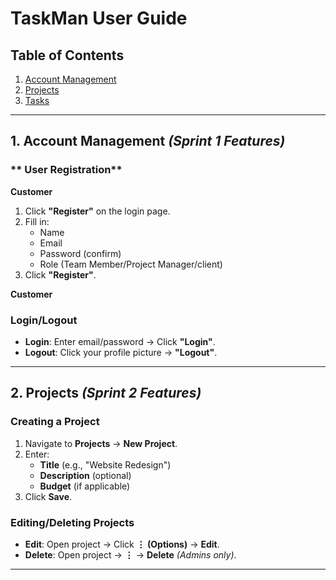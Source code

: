 # TaskMan User Guide

## Table of Contents

1. [Account Management](#account-management)
2. [Projects](#projects)
3. [Tasks](#tasks)

---

## **1. Account Management** _(Sprint 1 Features)_

### ** User Registration**

**Customer**

1. Click **"Register"** on the login page.
2. Fill in:
   - Name
   - Email
   - Password (confirm)
   - Role (Team Member/Project Manager/client)
3. Click **"Register"**.

**Customer**

### **Login/Logout**

- **Login**: Enter email/password → Click **"Login"**.
- **Logout**: Click your profile picture → **"Logout"**.

---

## **2. Projects** _(Sprint 2 Features)_

### **Creating a Project**

1. Navigate to **Projects** → **New Project**.
2. Enter:
   - **Title** (e.g., "Website Redesign")
   - **Description** (optional)
   - **Budget** (if applicable)
3. Click **Save**.

### **Editing/Deleting Projects**

- **Edit**: Open project → Click **⋮ (Options)** → **Edit**.
- **Delete**: Open project → **⋮** → **Delete** _(Admins only)_.

---

<!-- ## **3. Tasks** _(Sprint 2 Features)_

### Creating a Project

1. Go to **Projects** → **New Project**
2. Enter title/description → Click **Save**

### **Creating a Task**

1. Open a project → Click **"+ Task"**.
2. Fill in:
   - **Title** (e.g., "Fix Header Bug")
   - **Priority** (Low/Medium/High)
   - **Due Date** (optional)

### **Assigning Tasks**

1. Open a task → Click **"Assign"**.
2. Select a team member → **Confirm**.

### **Updating Status**

Drag tasks between columns:

- **To Do** → **In Progress** → **Done**.

---

## **Visual Guides** _(Add screenshots later)_

![Project Dashboard](screenshots/dashboard.png)
![Task Assignment](screenshots/assign-task.png)

---

### **Key Improvements**

1. **Added structure** with a table of contents.
2. **Included Sprint 1 features** (login/registration) for completeness.
3. **Detailed steps** with placeholder screenshots.
4. **Task workflow** (drag-and-drop) for clarity.

### **Next Steps**

- Replace placeholders with **actual screenshots** (ask Frontend team).
- Add **FAQ section** after user testing. -->
